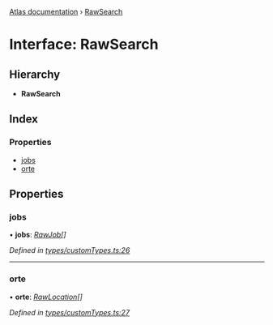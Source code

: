 [Atlas documentation](../globals.md) › [RawSearch](rawsearch.md)

# Interface: RawSearch

## Hierarchy

* **RawSearch**

## Index

### Properties

* [jobs](rawsearch.md#jobs)
* [orte](rawsearch.md#orte)

## Properties

###  jobs

• **jobs**: *[RawJob](rawjob.md)[]*

*Defined in [types/customTypes.ts:26](https://github.com/chronark/atlas/blob/88749ce/src/types/customTypes.ts#L26)*

___

###  orte

• **orte**: *[RawLocation](rawlocation.md)[]*

*Defined in [types/customTypes.ts:27](https://github.com/chronark/atlas/blob/88749ce/src/types/customTypes.ts#L27)*
